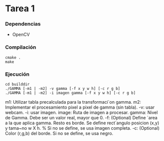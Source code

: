 # Tarea 1

### Dependencias
* OpenCV

### Compilación
```
cmake .
make
```

### Ejecución
```
cd builddir
./GAMMA [-m1 | -m2] -v gamma [-f x y w h] [-c r g b]
./GAMMA [-m1 | -m2] -i imagen gamma [-f x y w h] [-c r g b]
```
m1: Utilizar tabla precalculada para la transformaci´on gamma.
m2: Implementar el procesamiento pixel a pixel de gamma (sin tabla).
-v: usar webcam.
-i: usar imagen.
image: Ruta de imagen a procesar.
gamma: Nivel de Gamma. Debe ser un valor real, mayor que 0.
-f: (Optional) Define ´area a la que aplica gamma. Resto es borde.
Se define rect´angulo posicion (x,y) y tama~no w X h.
% Si no se define, se usa imagen completa.
-c: (Optional) Color (r,g,b) del borde. Si no se define,
se usa negro.
